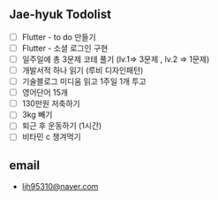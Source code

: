 ## Jae-hyuk Todolist

- [ ] Flutter - to do 만들기
- [ ] Flutter - 소셜 로그인 구현
- [ ] 일주일에 총 3문제 코테 풀기 (lv.1=> 3문제 , lv.2 => 1문제)
- [ ] 개발서적 하나 읽기 (루비 디자인패턴)
- [ ] 기술블로그 미디움 읽고 1주일 1개 투고
- [ ] 영어단어 15개
- [ ] 130만원 저축하기
- [ ] 3kg 빼기
- [ ] 퇴근 후 운동하기 (1시간)
- [ ] 비타민 c 챙겨먹기

## email

- ljh95310@naver.com
